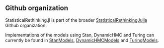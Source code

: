 ## Github organization

StatisticalRethinking.jl is part of the broader [StatisticalRethinkingJulia](https://github.com/StatisticalRethinkingJulia) Github organization.

Implementations of the models using Stan, DynamicHMC and Turing can currently be found in [StanModels](https://github.com/StatisticalRethinkingJulia/StanModels.jl), [DynamicHMCModels](https://github.com/StatisticalRethinkingJulia/DynamicHMCModels.jl) and [TuringModels](https://github.com/StatisticalRethinkingJulia/TuringModels.jl).
